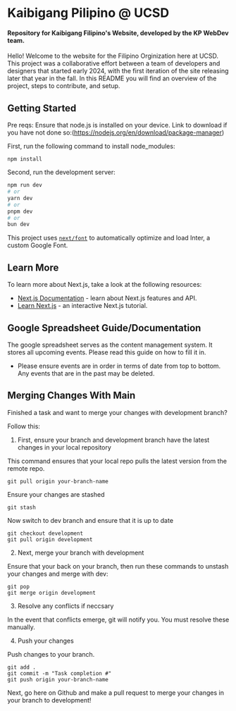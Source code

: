 # Kaibigang Pilipino @ UCSD

#### Repository for Kaibigang Filipino's Website, developed by the KP WebDev team.

Hello! Welcome to the website for the Filipino Orginization here at UCSD. This project was a collaborative effort between a team of developers and designers that started early 2024, with the first iteration of the site releasing later that year in the fall. In this README you will find an overview of the project, steps to contribute, and setup.

## Getting Started

Pre reqs:
Ensure that node.js is installed on your device. Link to download if you have not done so:(https://nodejs.org/en/download/package-manager)

First, run the following command to install node_modules:

```
npm install
```

Second, run the development server:

```bash
npm run dev
# or
yarn dev
# or
pnpm dev
# or
bun dev
```

This project uses [`next/font`](https://nextjs.org/docs/basic-features/font-optimization) to automatically optimize and load Inter, a custom Google Font.
## Learn More

To learn more about Next.js, take a look at the following resources:

- [Next.js Documentation](https://nextjs.org/docs) - learn about Next.js features and API.
- [Learn Next.js](https://nextjs.org/learn) - an interactive Next.js tutorial.


## Google Spreadsheet Guide/Documentation

The google spreadsheet serves as the content management system. It stores all upcoming events. Please read this guide on how to fill it in.

- Please ensure events are in order in terms of date from top to bottom. Any events that are in the past may be deleted.


## Merging Changes With Main

Finished a task and want to merge your changes with development branch?

Follow this:

1. First, ensure your branch and development branch have the latest changes in your local repository

This command ensures that your local repo pulls the latest version from the remote repo.
```
git pull origin your-branch-name
```
Ensure your changes are stashed
```
git stash
```

Now switch to dev branch and ensure that it is up to date
```
git checkout development
git pull origin development
```
2. Next, merge your branch with development

Ensure that your back on your branch, then run these commands to unstash your changes and merge with dev:

```
git pop
git merge origin development
```

3. Resolve any conflicts if neccsary

In the event that conflicts emerge, git will notify you. You must resolve these manually.

4. Push your changes

Push changes to your branch.
```
git add .
git commit -m "Task completion #"
git push origin your-branch-name
```

Next, go here on Github and make a pull request to merge your changes in your branch to development!


 
